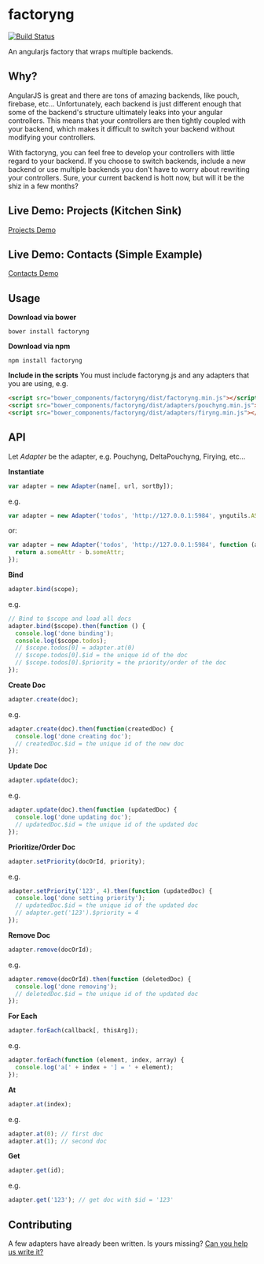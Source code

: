 factoryng
====

[![Build Status](https://travis-ci.org/redgeoff/factoryng.svg)](https://travis-ci.org/redgeoff/factoryng)

An angularjs factory that wraps multiple backends.

Why?
----
AngularJS is great and there are tons of amazing backends, like pouch, firebase, etc... Unfortunately, each backend is just different enough that some of the backend's structure ultimately leaks into your angular controllers. This means that your controllers are then tightly coupled with your backend, which makes it difficult to switch your backend without modifying your controllers.

With factoryng, you can feel free to develop your controllers with little regard to your backend. If you choose to switch backends, include a new backend or use multiple backends you don't have to worry about rewriting your controllers. Sure, your current backend is hott now, but will it be the shiz in a few months?

Live Demo: Projects (Kitchen Sink)
----
[Projects Demo](http://redgeoff.github.io/factoryng/examples/projects)

Live Demo: Contacts (Simple Example)
----
[Contacts Demo](http://redgeoff.github.io/factoryng/examples/contacts)

Usage
----
**Download via bower**
```
bower install factoryng
```
**Download via npm**
```
npm install factoryng
```
**Include in the scripts**
You must include factoryng.js and any adapters that you are using, e.g.
```html
<script src="bower_components/factoryng/dist/factoryng.min.js"></script>
<script src="bower_components/factoryng/dist/adapters/pouchyng.min.js"></script>
<script src="bower_components/factoryng/dist/adapters/firyng.min.js"></script>
```

API
----
Let *Adapter* be the adapter, e.g. Pouchyng, DeltaPouchyng, Firying, etc...

**Instantiate**
```js
var adapter = new Adapter(name[, url, sortBy]);
```
e.g.
```js
var adapter = new Adapter('todos', 'http://127.0.0.1:5984', yngutils.ASC);
```
or:
```js
var adapter = new Adapter('todos', 'http://127.0.0.1:5984', function (a, b) {
  return a.someAttr - b.someAttr;
});
```

**Bind**
```js
adapter.bind(scope);
```
e.g.
```js
// Bind to $scope and load all docs
adapter.bind($scope).then(function () {
  console.log('done binding');
  console.log($scope.todos);
  // $scope.todos[0] = adapter.at(0)
  // $scope.todos[0].$id = the unique id of the doc
  // $scope.todos[0].$priority = the priority/order of the doc
});
```

**Create Doc**
```js
adapter.create(doc);
```
e.g.
```js
adapter.create(doc).then(function(createdDoc) {
  console.log('done creating doc');
  // createdDoc.$id = the unique id of the new doc
});
```

**Update Doc**
```js
adapter.update(doc);
```
e.g.
```js
adapter.update(doc).then(function (updatedDoc) {
  console.log('done updating doc');
  // updatedDoc.$id = the unique id of the updated doc
});
```

**Prioritize/Order Doc**
```js
adapter.setPriority(docOrId, priority);
```
e.g.
```js
adapter.setPriority('123', 4).then(function (updatedDoc) {
  console.log('done setting priority');
  // updatedDoc.$id = the unique id of the updated doc
  // adapter.get('123').$priority = 4
});
```

**Remove Doc**
```js
adapter.remove(docOrId);
```
e.g.
```js
adapter.remove(docOrId).then(function (deletedDoc) {
  console.log('done removing');
  // deletedDoc.$id = the unique id of the updated doc
});
```

**For Each**
```js
adapter.forEach(callback[, thisArg]);
```
e.g.
```js
adapter.forEach(function (element, index, array) {
  console.log('a[' + index + '] = ' + element);
});
```

**At**
```js
adapter.at(index);
```
e.g.
```js
adapter.at(0); // first doc
adapter.at(1); // second doc
```

**Get**
```js
adapter.get(id);
```
e.g.
```js
adapter.get('123'); // get doc with $id = '123'
```

Contributing
----
A few adapters have already been written. Is yours missing? [Can you help us write it?](CONTRIBUTING.md)
